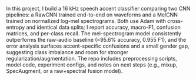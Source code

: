 In this project, I build a 16 kHz speech accent classifier comparing two CNN pipelines: a RawCNN trained end-to-end on waveforms and 
a MelCNN trained on normalized log-mel spectrograms. 
Both use Adam with cross-entropy and identical data splits; I report accuracy, macro-F1, confusion matrices, and per-class recall. 
The mel-spectrogram model consistently outperforms the raw-audio baseline (\~95.6% accuracy, 0.955 F1), 
and the error analysis surfaces accent-specific confusions and a small gender gap, suggesting class imbalance and room for stronger regularization/augmentation. 
The repo includes preprocessing scripts, model code, experiment configs, and notes on next steps (e.g., mixup, SpecAugment, or a raw+spectral fusion model).
